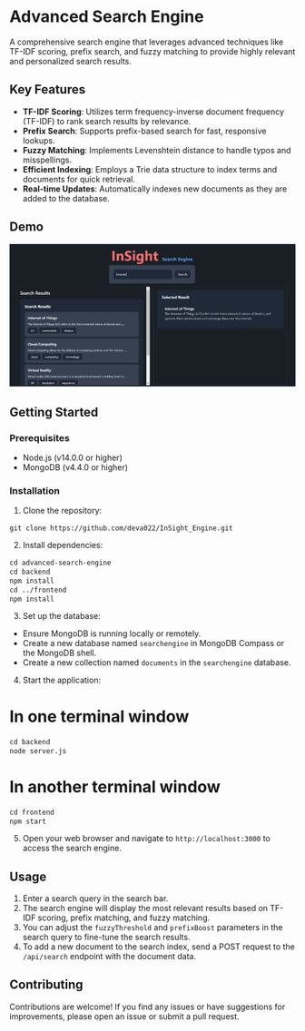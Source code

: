 # Advanced Search Engine

A comprehensive search engine that leverages advanced techniques like TF-IDF scoring, prefix search, and fuzzy matching to provide highly relevant and personalized search results.

## Key Features

- **TF-IDF Scoring**: Utilizes term frequency-inverse document frequency (TF-IDF) to rank search results by relevance.
- **Prefix Search**: Supports prefix-based search for fast, responsive lookups.
- **Fuzzy Matching**: Implements Levenshtein distance to handle typos and misspellings.
- **Efficient Indexing**: Employs a Trie data structure to index terms and documents for quick retrieval.
- **Real-time Updates**: Automatically indexes new documents as they are added to the database.

## Demo

![Search Engine Demo](https://github.com/deva022/InSight_Engine/blob/main/backend/Screenshot%202024-11-07%20172920.png)


## Getting Started

### Prerequisites

- Node.js (v14.0.0 or higher)
- MongoDB (v4.4.0 or higher)

### Installation

1. Clone the repository:
```
git clone https://github.com/deva022/InSight_Engine.git
```
2. Install dependencies:
```
cd advanced-search-engine
cd backend
npm install
cd ../frontend
npm install
```
3. Set up the database:

- Ensure MongoDB is running locally or remotely.
- Create a new database named `searchengine` in MongoDB Compass or the MongoDB shell.
- Create a new collection named `documents` in the `searchengine` database.

4. Start the application:

# In one terminal window
```
cd backend
node server.js
```
# In another terminal window
```
cd frontend
npm start
```
5. Open your web browser and navigate to `http://localhost:3000` to access the search engine.

## Usage

1. Enter a search query in the search bar.
2. The search engine will display the most relevant results based on TF-IDF scoring, prefix matching, and fuzzy matching.
3. You can adjust the `fuzzyThreshold` and `prefixBoost` parameters in the search query to fine-tune the search results.
4. To add a new document to the search index, send a POST request to the `/api/search` endpoint with the document data.

## Contributing

Contributions are welcome! If you find any issues or have suggestions for improvements, please open an issue or submit a pull request.

